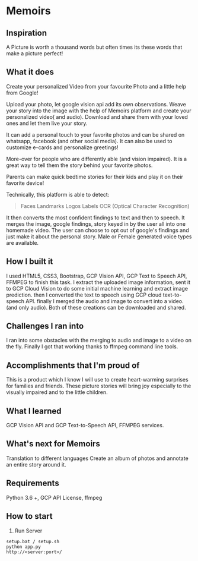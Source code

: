 # Memoirs

## Inspiration
A Picture is worth a thousand words but often times its these words that make a picture perfect!

## What it does
Create your personalized Video from your favourite Photo and a little help from Google!

Upload your photo, let google vision api add its own observations. Weave your story into the image with the help of Memoirs platform and create your personalized video( and audio).
Download and share them with your loved ones and let them live your story.

It can add a personal touch to your favorite photos and can be shared on whatsapp, facebook (and other social media). It can also be used to customize e-cards and personalize greetings!

More-over for people who are differently able (and vision impaired). It is a great way to tell them the story behind your favorite photos.

Parents can make quick bedtime stories for their kids and play it on their favorite device!

Technically, this platform is able to detect:
> Faces
> Landmarks
> Logos
> Labels
> OCR (Optical Character Recognition)

It then converts the most confident findings to text and then to speech. It merges the image, google findings, story keyed in by the user all into one homemade video. The user can choose to opt out of google's findings and just make it about the personal story. Male or Female generated voice types are available.


## How I built it
I used HTML5, CSS3, Bootstrap, GCP Vision API, GCP Text to Speech API, FFMPEG to finish this task.
I extract the uploaded image information, sent it to GCP Cloud Vision to do some initial machine learning and extract image prediction.
then I converted the text to speech using GCP cloud text-to-speech API. 
finally I merged the audio and image to convert into a video. (and only audio). Both of these creations can be downloaded and shared.
 

## Challenges I ran into
I ran into some obstacles with the merging to audio and image to a video on the fly. Finally I got that working thanks to ffmpeg command line tools.

## Accomplishments that I'm proud of
This is a product which I know I will use to create heart-warming surprises for families and friends. These picture stories will bring joy especially  to the visually impaired and to the little children. 

## What I learned
GCP Vision API and GCP Text-to-Speech API, FFMPEG services.

## What's next for Memoirs
Translation to different languages
Create an album of photos and annotate an entire story around it.


## Requirements

Python 3.6 +, GCP API License, ffmpeg

## How to start


1. Run Server

```
setup.bat / setup.sh
python app.py
http://<server:port>/
```

